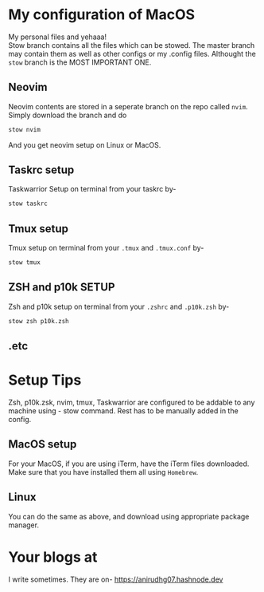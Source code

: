 # My configuration of MacOS

My personal files and yehaaa!
<br>
Stow branch contains all the files which can be stowed. The master branch may contain them as well as other configs or my .config files. Althought the `stow` branch is the MOST IMPORTANT ONE.
## Neovim

Neovim contents are stored in a seperate branch on the repo called `nvim`. Simply download the branch and do

```bash
stow nvim
```

And you get neovim setup on Linux or MacOS.

## Taskrc setup

Taskwarrior Setup on terminal from your taskrc by-

```bash
stow taskrc
```

## Tmux setup

Tmux setup on terminal from your `.tmux` and `.tmux.conf` by-

```bash
stow tmux
```

## ZSH and p10k SETUP

Zsh and p10k setup on terminal from your `.zshrc` and `.p10k.zsh` by-

```bash
stow zsh p10k.zsh
```
## .etc

# Setup Tips

Zsh, p10k.zsk, nvim, tmux, Taskwarrior are configured to be addable to any machine using - stow command. Rest has to be manually added in the config.

## MacOS setup

For your MacOS, if you are using iTerm, have the iTerm files downloaded. Make sure that you have installed them all using `Homebrew`.

## Linux

You can do the same as above, and download using appropriate package manager.

# Your blogs at

I write sometimes. They are on-
https://anirudhg07.hashnode.dev
